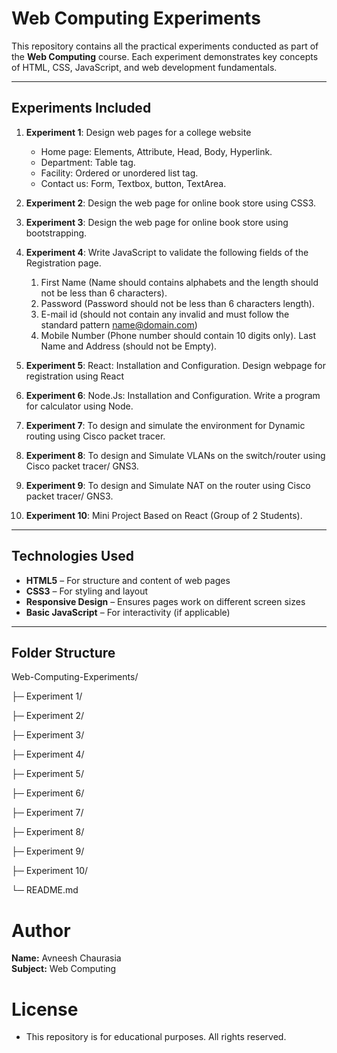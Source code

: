 # Web Computing Experiments

This repository contains all the practical experiments conducted as part of the **Web Computing** course. Each experiment demonstrates key concepts of HTML, CSS, JavaScript, and web development fundamentals.

---

## **Experiments Included**

1. **Experiment 1**: Design web pages for a college website  
   - Home page: Elements, Attribute, Head, Body, Hyperlink. 
   - Department: Table tag.  
   - Facility: Ordered or unordered list tag.  
   - Contact us: Form, Textbox, button, TextArea.  

2. **Experiment 2**: Design the web page for online book store using CSS3. 

3. **Experiment 3**: Design the web page for online book store using bootstrapping.  

4. **Experiment 4**: Write JavaScript to validate the following fields of the Registration page.
    1. First Name (Name should contains alphabets and the length should not be less than 6 characters).
    2. Password (Password should not be less than 6 characters length).
    3. E-mail id (should not contain any invalid and must follow the standard pattern name@domain.com)
    4. Mobile Number (Phone number should contain 10 digits only).
    Last Name and Address (should not be Empty).

5. **Experiment 5**: React: Installation and Configuration. Design webpage for registration using React

6. **Experiment 6**: Node.Js: Installation and Configuration. Write a program for calculator using Node.

7. **Experiment 7**: To design and simulate the environment for Dynamic routing using Cisco packet tracer.

8. **Experiment 8**: To design and Simulate VLANs on the switch/router using Cisco packet tracer/ GNS3.

9. **Experiment 9**: To design and Simulate NAT on the router using Cisco packet tracer/ GNS3.
  
10. **Experiment 10**: Mini Project Based on React (Group of 2 Students).  
---

## **Technologies Used**

- **HTML5** – For structure and content of web pages  
- **CSS3** – For styling and layout  
- **Responsive Design** – Ensures pages work on different screen sizes  
- **Basic JavaScript** – For interactivity (if applicable)  

---

## **Folder Structure**
Web-Computing-Experiments/

├─ Experiment 1/

├─ Experiment 2/

├─ Experiment 3/

├─ Experiment 4/

├─ Experiment 5/

├─ Experiment 6/

├─ Experiment 7/

├─ Experiment 8/

├─ Experiment 9/

├─ Experiment 10/

└─ README.md

# Author

**Name:** Avneesh Chaurasia  
**Subject:** Web Computing

# License
- This repository is for educational purposes. All rights reserved.
